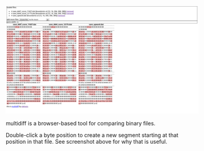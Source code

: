 ![Screenshot of multidiff, being used to compare three binary files](screenshot.png)

multidiff is a browser-based tool for comparing binary files.

Double-click a byte position to create a new segment starting at that position in that file. See screenshot above for why that is useful.
